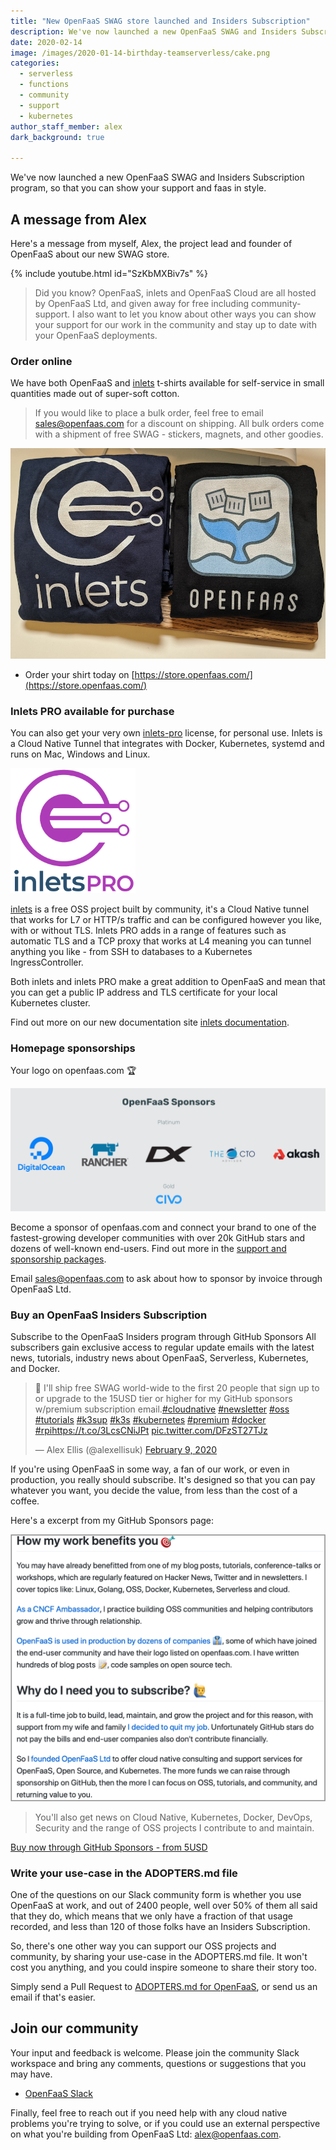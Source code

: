 ```yaml
---
title: "New OpenFaaS SWAG store launched and Insiders Subscription"
description: We've now launched a new OpenFaaS SWAG and Insiders Subscription program, so that you can show your support and faas in style.
date: 2020-02-14
image: /images/2020-01-14-birthday-teamserverless/cake.png
categories:
  - serverless
  - functions
  - community
  - support
  - kubernetes
author_staff_member: alex
dark_background: true

---
```


We've now launched a new OpenFaaS SWAG and Insiders Subscription program, so that you can show your support and faas in style.

## A message from Alex

Here's a message from myself, Alex, the project lead and founder of OpenFaaS about our new SWAG store.

{% include youtube.html id="SzKbMXBiv7s" %}

> Did you know? OpenFaaS, inlets and OpenFaaS Cloud are all hosted by OpenFaaS Ltd, and given away for free including community-support. I also want to let you know about other ways you can show your support for our work in the community and stay up to date with your OpenFaaS deployments.

### Order online

We have both OpenFaaS and [inlets](https://inlets.dev/) t-shirts available for self-service in small quantities made out of super-soft cotton.

> If you would like to place a bulk order, feel free to email [sales@openfaas.com](mailto:sales@openfaas.com) for a discount on shipping. All bulk orders come with a shipment of free SWAG - stickers, magnets, and other goodies.

![OpenFaaS and inlets t-shirts & hoodies](/images/2020-swag-store/tees.jpg)

* Order your shirt today on [https://store.openfaas.com/](https://store.openfaas.com/)

### Inlets PRO available for purchase

You can also get your very own [inlets-pro](https://docs.inlets.dev/) license, for personal use. Inlets is a Cloud Native Tunnel that integrates with Docker, Kubernetes, systemd and runs on Mac, Windows and Linux.

<img src="/images/2020-swag-store/inlets-pro-purple.png" width="200" height="200">

[inlets](https://docs.inlets.dev/) is a free OSS project built by community, it's a Cloud Native tunnel that works for L7 or HTTP/s traffic and can be configured however you like, with or without TLS. Inlets PRO adds in a range of features such as automatic TLS and a TCP proxy that works at L4 meaning you can tunnel anything you like - from SSH to databases to a Kubernetes IngressController.

Both inlets and inlets PRO make a great addition to OpenFaaS and mean that you can get a public IP address and TLS certificate for your local Kubernetes cluster.

Find out more on our new documentation site [inlets documentation](https://docs.inlets.dev/#/pricing).

### Homepage sponsorships

Your logo on openfaas.com 🏆

![sponsors](/images/2020-swag-store/sponsors-logos.png)

Become a sponsor of openfaas.com and connect your brand to one of the fastest-growing developer communities with over 20k GitHub stars and dozens of well-known end-users. Find out more in the [support and sponsorship packages](https://openfaas.com/support).

Email [sales@openfaas.com](mailto:sales@openfaas.com) to ask about how to sponsor by invoice through OpenFaaS Ltd.

### Buy an OpenFaaS Insiders Subscription

Subscribe to the OpenFaaS Insiders program through GitHub Sponsors All subscribers gain exclusive access to regular update emails with the latest news, tutorials, industry news about OpenFaaS, Serverless, Kubernetes, and Docker.

<blockquote class="twitter-tweet"><p lang="en" dir="ltr">🥳 I&#39;ll ship free SWAG world-wide to the first 20 people that sign up to or upgrade to the 15USD tier or higher for my GitHub sponsors w/premium subscription email.<a href="https://twitter.com/hashtag/cloudnative?src=hash&amp;ref_src=twsrc%5Etfw">#cloudnative</a> <a href="https://twitter.com/hashtag/newsletter?src=hash&amp;ref_src=twsrc%5Etfw">#newsletter</a> <a href="https://twitter.com/hashtag/oss?src=hash&amp;ref_src=twsrc%5Etfw">#oss</a> <a href="https://twitter.com/hashtag/tutorials?src=hash&amp;ref_src=twsrc%5Etfw">#tutorials</a> <a href="https://twitter.com/hashtag/k3sup?src=hash&amp;ref_src=twsrc%5Etfw">#k3sup</a> <a href="https://twitter.com/hashtag/k3s?src=hash&amp;ref_src=twsrc%5Etfw">#k3s</a> <a href="https://twitter.com/hashtag/kubernetes?src=hash&amp;ref_src=twsrc%5Etfw">#kubernetes</a> <a href="https://twitter.com/hashtag/premium?src=hash&amp;ref_src=twsrc%5Etfw">#premium</a> <a href="https://twitter.com/hashtag/docker?src=hash&amp;ref_src=twsrc%5Etfw">#docker</a> <a href="https://twitter.com/hashtag/rpi?src=hash&amp;ref_src=twsrc%5Etfw">#rpi</a><a href="https://t.co/3LcsCNiJPt">https://t.co/3LcsCNiJPt</a> <a href="https://t.co/DFzST27TJz">pic.twitter.com/DFzST27TJz</a></p>&mdash; Alex Ellis (@alexellisuk) <a href="https://twitter.com/alexellisuk/status/1226591652330033152?ref_src=twsrc%5Etfw">February 9, 2020</a></blockquote> <script async src="https://platform.twitter.com/widgets.js" charset="utf-8"></script>

If you're using OpenFaaS in some way, a fan of our work, or even in production, you really should subscribe. It's designed so that you can pay whatever you want, you decide the value, from less than the cost of a coffee.

Here's a excerpt from my GitHub Sponsors page:

![sponsors](/images/2020-swag-store/sponsors.png)

> You'll also get news on Cloud Native, Kubernetes, Docker, DevOps, Security and the range of OSS projects I contribute to and maintain.

[Buy now through GitHub Sponsors - from 5USD](https://github.com/sponsors/alexellis/)

### Write your use-case in the ADOPTERS.md file

One of the questions on our Slack community form is whether you use OpenFaaS at work, and out of 2400 people, well over 50% of them all said that they do, which means that we only have a fraction of that usage recorded, and less than 120 of those folks have an Insiders Subscription.

So, there's one other way you can support our OSS projects and community, by sharing your use-case in the ADOPTERS.md file. It won't cost you anything, and you could inspire someone to share their story too.

Simply send a Pull Request to [ADOPTERS.md for OpenFaaS](https://github.com/openfaas/faas/blob/master/ADOPTERS.md), or send us an email if that's easier.

## Join our community

Your input and feedback is welcome. Please join the community Slack workspace and bring any comments, questions or suggestions that you may have.

* [OpenFaaS Slack](https://slack.openfaas.io)

Finally, feel free to reach out if you need help with any cloud native problems you're trying to solve, or if you could use an external perspective on what you're building from OpenFaaS Ltd: [alex@openfaas.com](mailto:alex@openfaas.com). 
